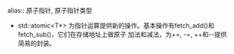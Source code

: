 alias:: 原子指针, 原子指针类型

- std::atomic<T*> 为指针运算提供新的操作。基本操作有fetch_add()和fetch_sub()，它们在存储地址上做原子
  加法和减法，为+=, -=, ++和--提供简易的封装。